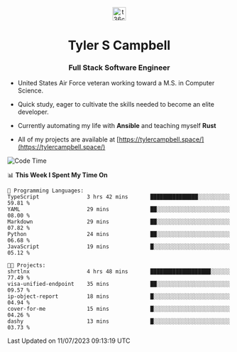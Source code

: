 <p align="center">
<a href="https://www.linkedin.com/in/t36campbell" target="blank"><img align="center" src="https://ik.imagekit.io/t36campbell/Portfolio/linkedin.png.original_m8bbGgPh6.png" alt="t36campbell" height="30" width="30" /></a>
</p>
<h1 align="center">Tyler S Campbell</h1>
<h3 align="center">Full Stack Software Engineer</h3>

* United States Air Force veteran working toward a M.S. in Computer Science.

* Quick study, eager to cultivate the skills needed to become an elite developer.

* Currently automating my life with **Ansible** and teaching myself **Rust**

* All of my projects are available at [https://tylercampbell.space/](https://tylercampbell.space/)

<!--START_SECTION:waka-->
![Code Time](http://img.shields.io/badge/Code%20Time-2%2C607%20hrs%2042%20mins-blue)

📊 **This Week I Spent My Time On** 

```text
💬 Programming Languages: 
TypeScript               3 hrs 42 mins       ███████████████░░░░░░░░░░   59.81 % 
YAML                     29 mins             ██░░░░░░░░░░░░░░░░░░░░░░░   08.00 % 
Markdown                 29 mins             ██░░░░░░░░░░░░░░░░░░░░░░░   07.82 % 
Python                   24 mins             ██░░░░░░░░░░░░░░░░░░░░░░░   06.68 % 
JavaScript               19 mins             █░░░░░░░░░░░░░░░░░░░░░░░░   05.12 % 

🐱‍💻 Projects: 
shrtlnx                  4 hrs 48 mins       ███████████████████░░░░░░   77.49 % 
visa-unified-endpoint    35 mins             ██░░░░░░░░░░░░░░░░░░░░░░░   09.57 % 
ip-object-report         18 mins             █░░░░░░░░░░░░░░░░░░░░░░░░   04.94 % 
cover-for-me             15 mins             █░░░░░░░░░░░░░░░░░░░░░░░░   04.26 % 
dashy                    13 mins             █░░░░░░░░░░░░░░░░░░░░░░░░   03.73 % 
```


 Last Updated on 11/07/2023 09:13:19 UTC
<!--END_SECTION:waka-->
